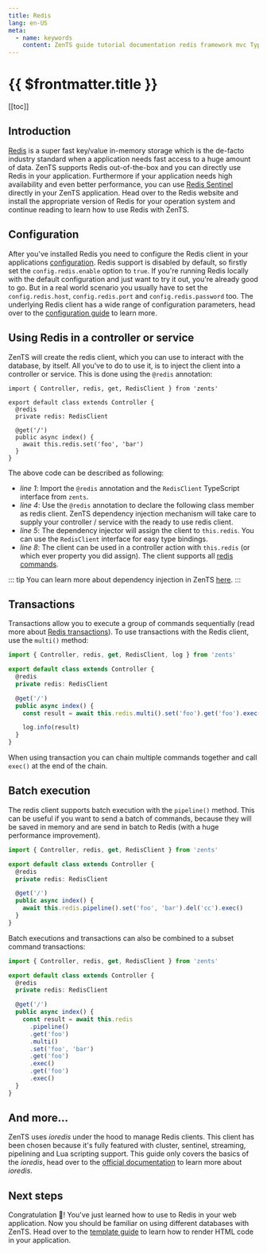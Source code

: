 ```yaml
---
title: Redis
lang: en-US
meta:
  - name: keywords
    content: ZenTS guide tutorial documentation redis framework mvc TypeScript
---
```


# {{ $frontmatter.title }}

<GuideHeader guide="redis">
  [[toc]]
</GuideHeader>

## Introduction

[Redis](https://redis.io) is a super fast key/value in-memory storage which is the de-facto industry standard when a application needs fast access to a huge amount of data. ZenTS supports Redis out-of-the-box and you can directly use Redis in your application. Furthermore if your application needs high availability and even better performance, you can use [Redis Sentinel](https://redis.io/topics/sentinel) directly in your ZenTS application. Head over to the Redis website and install the appropriate version of Redis for your operation system and continue reading to learn how to use Redis with ZenTS.

## Configuration

After you've installed Redis you need to configure the Redis client in your applications [configuration](./../../configuration.md). Redis support is disabled by default, so firstly set the `config.redis.enable` option to `true`. If you're running Redis locally with the default configuration and just want to try it out, you're already good to go. But in a real world scenario you usually have to set the `config.redis.host`, `config.redis.port` and `config.redis.password` too. The underlying Redis client has a wide range of configuration parameters, head over to the [configuration guide](./../../configuration.md) to learn more.

## Using Redis in a controller or service

ZenTS will create the redis client, which you can use to interact with the database, by itself. All you've to do to use it, is to inject the client into a controller or service. This is done using the `@redis` annotation:

```typescript{1,4,5,8}
import { Controller, redis, get, RedisClient } from 'zents'

export default class extends Controller {
  @redis
  private redis: RedisClient

  @get('/')
  public async index() {
    await this.redis.set('foo', 'bar')
  }
}
```

The above code can be described as following:

- _line 1_: Import the `@redis` annotation and the `RedisClient` TypeScript interface from `zents`.
- _line 4_: Use the `@redis` annotation to declare the following class member as redis client. ZenTS dependency injection mechanism will take care to supply your controller / service with the ready to use redis client.
- _line 5_: The dependency injector will assign the client to `this.redis`. You can use the `RedisClient` interface for easy type bindings.
- _line 8_: The client can be used in a controller action with `this.redis` (or which ever property you did assign). The client supports all [redis commands](https://redis.io/commands).

::: tip
You can learn more about dependency injection in ZenTS [here](./dependency_injection.md).
:::

## Transactions

Transactions allow you to execute a group of commands sequentially (read more about [Redis transactions](https://redis.io/topics/transactions)). To use transactions with the Redis client, use the `multi()` method:

```typescript
import { Controller, redis, get, RedisClient, log } from 'zents'

export default class extends Controller {
  @redis
  private redis: RedisClient

  @get('/')
  public async index() {
    const result = await this.redis.multi().set('foo').get('foo').exec()

    log.info(result)
  }
}
```

When using transaction you can chain multiple commands together and call `exec()` at the end of the chain.

## Batch execution

The redis client supports batch execution with the `pipeline()` method. This can be useful if you want to send a batch of commands, because they will be saved in memory and are send in batch to Redis (with a huge performance improvement).

```typescript
import { Controller, redis, get, RedisClient } from 'zents'

export default class extends Controller {
  @redis
  private redis: RedisClient

  @get('/')
  public async index() {
    await this.redis.pipeline().set('foo', 'bar').del('cc').exec()
  }
}
```

Batch executions and transactions can also be combined to a subset command transactions:

```typescript
import { Controller, redis, get, RedisClient } from 'zents'

export default class extends Controller {
  @redis
  private redis: RedisClient

  @get('/')
  public async index() {
    const result = await this.redis
      .pipeline()
      .get('foo')
      .multi()
      .set('foo', 'bar')
      .get('foo')
      .exec()
      .get('foo')
      .exec()
  }
}
```

## And more...

ZenTS uses _ioredis_ under the hood to manage Redis clients. This client has been chosen because it's fully featured with cluster, sentinel, streaming, pipelining and Lua scripting support. This guide only covers the basics of the _ioredis_, head over to the [official documentation](https://github.com/luin/ioredis) to learn more about _ioredis_.

## Next steps

Congratulation :tada:! You've just learned how to use to Redis in your web application. Now you should be familiar on using different databases with ZenTS. Head over to the [template guide](./templates.md) to learn how to render HTML code in your application.
